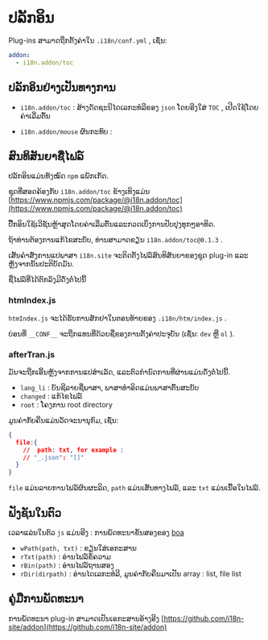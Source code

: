# ປລັກອິນ

Plug-ins ສາມາດຖືກຕັ້ງຄ່າໃນ `.i18n/conf.yml` , ເຊັ່ນ:

```yml
addon:
  - i18n.addon/toc
```

## ປລັກອິນຢ່າງເປັນທາງການ

* `i18n.addon/toc` :
  ສ້າງດັດຊະນີໄດເລກະທໍລີຂອງ `json` ໂດຍອີງໃສ່ `TOC` , ເປີດໃຊ້ໂດຍຄ່າເລີ່ມຕົ້ນ

* `i18n.addon/mouse` ຜົນກະທົບ :

## ສົນທິສັນຍາຊື່ໄຟລ໌

ປລັກອິນແມ່ນທັງໝົດ `npm` ແພັກເກັດ.

ຊຸດທີ່ສອດຄ້ອງກັບ `i18n.addon/toc` ຂ້າງເທິງແມ່ນ [https://www.npmjs.com/package/@i18n.addon/toc](https://www.npmjs.com/package/@i18n.addon/toc)

ປັ໊ກອິນໃຊ້ເວີຊັນຫຼ້າສຸດໂດຍຄ່າເລີ່ມຕົ້ນແລະກວດເບິ່ງການປັບປຸງທຸກໆອາທິດ.

ຖ້າທ່ານຕ້ອງການແກ້ໄຂສະບັບ, ທ່ານສາມາດຂຽນ `i18n.addon/toc@0.1.3` .

ເສັ້ນຄໍາສັ່ງການແປພາສາ `i18n.site` ຈະຕິດຕັ້ງໄຟລ໌ສົນທິສັນຍາຂອງຊຸດ plug-in ແລະຫຼັງຈາກນັ້ນປະຕິບັດມັນ.

ຊື່ໄຟລ໌ທີ່ໄດ້ຕົກລົງມີດັ່ງຕໍ່ໄປນີ້

### htmIndex.js

`htmIndex.js` ຈະໄດ້ຮັບການສັກຢາໃນຕອນທ້າຍຂອງ `.i18n/htm/index.js` .

ບ່ອນທີ່ `__CONF__` ຈະຖືກແທນທີ່ດ້ວຍຊື່ຂອງການຕັ້ງຄ່າປະຈຸບັນ (ເຊັ່ນ: `dev` ຫຼື `ol` ).

### afterTran.js

ມັນຈະຖືກເອີ້ນຫຼັງຈາກການແປສໍາເລັດ, ແລະຕົວກໍານົດການທີ່ຜ່ານແມ່ນດັ່ງຕໍ່ໄປນີ້.

* `lang_li` : ບັນຊີລາຍຊື່ພາສາ, ພາສາທໍາອິດແມ່ນພາສາຕົ້ນສະບັບ
* `changed` : ແກ້ໄຂໄຟລ໌
* `root` : ໂຄງການ root directory

ມູນຄ່າກັບຄືນແມ່ນວັດຈະນານຸກົມ, ເຊັ່ນ:

```json
{
  file:{
    //  path: txt, for example :
    // "_.json": "[]"
  }
}
```

`file` ແມ່ນລາຍການໄຟລ໌ຜົນຜະລິດ, `path` ແມ່ນເສັ້ນທາງໄຟລ໌, ແລະ `txt` ແມ່ນເນື້ອໃນໄຟລ໌.

## ຟັງຊັນໃນຕົວ

ເວລາແລ່ນໃນຕົວ `js` ແມ່ນອີງ : ການພັດທະນາຂັ້ນສອງຂອງ [boa](https://github.com/boa-dev/boa)

* `wPath(path, txt)` : ຂຽນໃສ່ເອກະສານ
* `rTxt(path)` : ອ່ານໄຟລ໌ຂໍ້ຄວາມ
* `rBin(path)` : ອ່ານໄຟລ໌ຖານສອງ
* `rDir(dirpath)` : ອ່ານໄດເລກະທໍລີ, ມູນຄ່າກັບຄືນມາເປັນ array : list, file list

## ຄູ່ມືການພັດທະນາ

ການພັດທະນາ plug-in ສາມາດເປັນເອກະສານອ້າງອີງ [https://github.com/i18n-site/addon](https://github.com/i18n-site/addon)